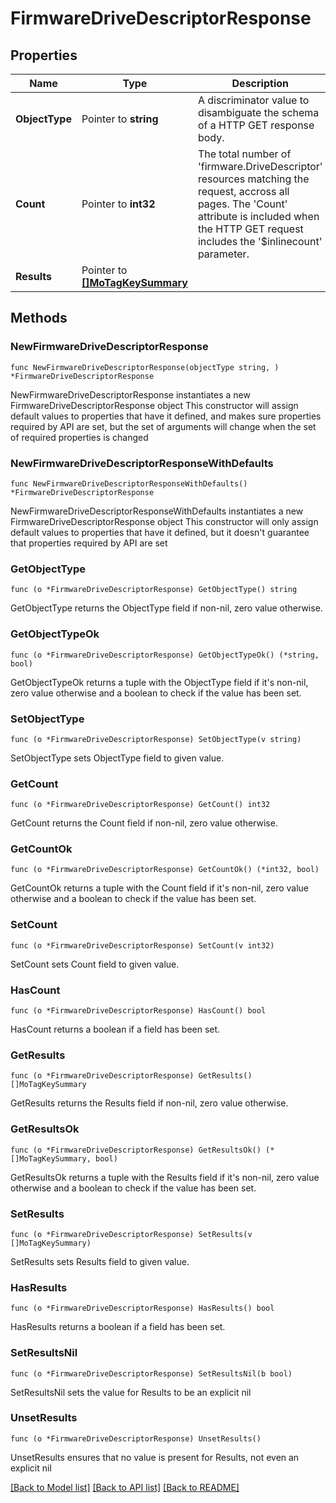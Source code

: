 # FirmwareDriveDescriptorResponse

## Properties

Name | Type | Description | Notes
------------ | ------------- | ------------- | -------------
**ObjectType** | Pointer to **string** | A discriminator value to disambiguate the schema of a HTTP GET response body. | 
**Count** | Pointer to **int32** | The total number of &#39;firmware.DriveDescriptor&#39; resources matching the request, accross all pages. The &#39;Count&#39; attribute is included when the HTTP GET request includes the &#39;$inlinecount&#39; parameter. | [optional] 
**Results** | Pointer to [**[]MoTagKeySummary**](MoTagKeySummary.md) |  | [optional] 

## Methods

### NewFirmwareDriveDescriptorResponse

`func NewFirmwareDriveDescriptorResponse(objectType string, ) *FirmwareDriveDescriptorResponse`

NewFirmwareDriveDescriptorResponse instantiates a new FirmwareDriveDescriptorResponse object
This constructor will assign default values to properties that have it defined,
and makes sure properties required by API are set, but the set of arguments
will change when the set of required properties is changed

### NewFirmwareDriveDescriptorResponseWithDefaults

`func NewFirmwareDriveDescriptorResponseWithDefaults() *FirmwareDriveDescriptorResponse`

NewFirmwareDriveDescriptorResponseWithDefaults instantiates a new FirmwareDriveDescriptorResponse object
This constructor will only assign default values to properties that have it defined,
but it doesn't guarantee that properties required by API are set

### GetObjectType

`func (o *FirmwareDriveDescriptorResponse) GetObjectType() string`

GetObjectType returns the ObjectType field if non-nil, zero value otherwise.

### GetObjectTypeOk

`func (o *FirmwareDriveDescriptorResponse) GetObjectTypeOk() (*string, bool)`

GetObjectTypeOk returns a tuple with the ObjectType field if it's non-nil, zero value otherwise
and a boolean to check if the value has been set.

### SetObjectType

`func (o *FirmwareDriveDescriptorResponse) SetObjectType(v string)`

SetObjectType sets ObjectType field to given value.


### GetCount

`func (o *FirmwareDriveDescriptorResponse) GetCount() int32`

GetCount returns the Count field if non-nil, zero value otherwise.

### GetCountOk

`func (o *FirmwareDriveDescriptorResponse) GetCountOk() (*int32, bool)`

GetCountOk returns a tuple with the Count field if it's non-nil, zero value otherwise
and a boolean to check if the value has been set.

### SetCount

`func (o *FirmwareDriveDescriptorResponse) SetCount(v int32)`

SetCount sets Count field to given value.

### HasCount

`func (o *FirmwareDriveDescriptorResponse) HasCount() bool`

HasCount returns a boolean if a field has been set.

### GetResults

`func (o *FirmwareDriveDescriptorResponse) GetResults() []MoTagKeySummary`

GetResults returns the Results field if non-nil, zero value otherwise.

### GetResultsOk

`func (o *FirmwareDriveDescriptorResponse) GetResultsOk() (*[]MoTagKeySummary, bool)`

GetResultsOk returns a tuple with the Results field if it's non-nil, zero value otherwise
and a boolean to check if the value has been set.

### SetResults

`func (o *FirmwareDriveDescriptorResponse) SetResults(v []MoTagKeySummary)`

SetResults sets Results field to given value.

### HasResults

`func (o *FirmwareDriveDescriptorResponse) HasResults() bool`

HasResults returns a boolean if a field has been set.

### SetResultsNil

`func (o *FirmwareDriveDescriptorResponse) SetResultsNil(b bool)`

 SetResultsNil sets the value for Results to be an explicit nil

### UnsetResults
`func (o *FirmwareDriveDescriptorResponse) UnsetResults()`

UnsetResults ensures that no value is present for Results, not even an explicit nil

[[Back to Model list]](../README.md#documentation-for-models) [[Back to API list]](../README.md#documentation-for-api-endpoints) [[Back to README]](../README.md)


